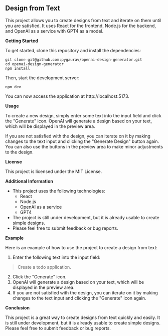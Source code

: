 ## Design from Text

This project allows you to create designs from text and iterate on them until you are satisfied. It uses React for the frontend, Node.js for the backend, and OpenAI as a service with GPT4 as a model.

**Getting Started**

To get started, clone this repository and install the dependencies:

```
git clone git@github.com:pygaurav/openai-design-generator.git
cd openai-design-generator
npm install
```

Then, start the development server:

```
npm dev
```

You can now access the application at http://localhost:5173.

**Usage**

To create a new design, simply enter some text into the input field and click the "Generate" icon. OpenAI will generate a design based on your text, which will be displayed in the preview area.

If you are not satisfied with the design, you can iterate on it by making changes to the text input and clicking the "Generate Design" button again. You can also use the buttons in the preview area to make minor adjustments to the design.

**License**

This project is licensed under the MIT License.

**Additional Information**

- This project uses the following technologies:
  - React
  - Node.js
  - OpenAI as a service
  - GPT4
- The project is still under development, but it is already usable to create simple designs.
- Please feel free to submit feedback or bug reports.

**Example**

Here is an example of how to use the project to create a design from text:

1.  Enter the following text into the input field:

> Create a todo application.

2.  Click the "Generate" icon.
3.  OpenAI will generate a design based on your text, which will be displayed in the preview area.
4.  If you are not satisfied with the design, you can iterate on it by making changes to the text input and clicking the "Generate" icon again.

**Conclusion**

This project is a great way to create designs from text quickly and easily. It is still under development, but it is already usable to create simple designs. Please feel free to submit feedback or bug reports.
